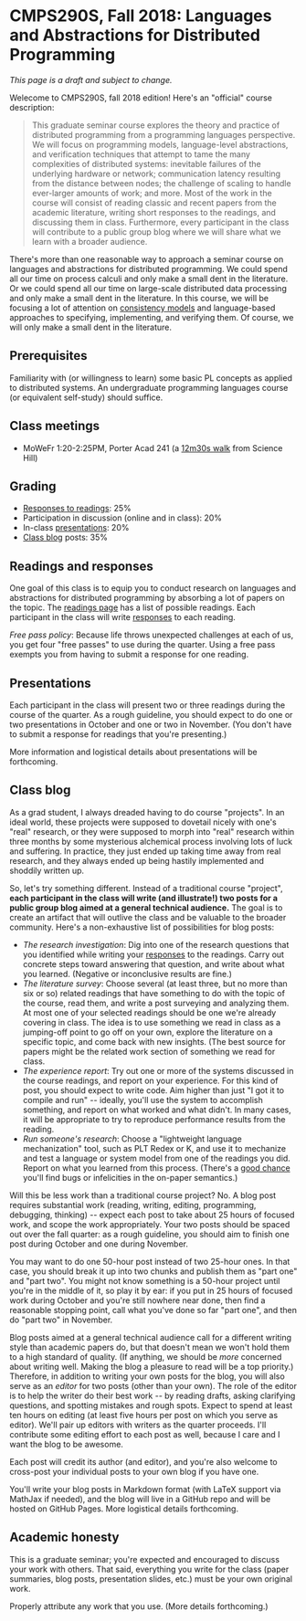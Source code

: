 # CMPS290S, Fall 2018: Languages and Abstractions for Distributed Programming

_This page is a draft and subject to change._

Welecome to CMPS290S, fall 2018 edition!  Here's an "official" course description:

> This graduate seminar course explores the theory and practice of distributed programming from a programming languages perspective.  We will focus on programming models, language-level abstractions, and verification techniques that attempt to tame the many complexities of distributed systems: inevitable failures of the underlying hardware or network; communication latency resulting from the distance between nodes; the challenge of scaling to handle ever-larger amounts of work; and more.  Most of the work in the course will consist of reading classic and recent papers from the academic literature, writing short responses to the readings, and discussing them in class.  Furthermore, every participant in the class will contribute to a public group blog where we will share what we learn with a broader audience.

There's more than one reasonable way to approach a seminar course on languages and abstractions for distributed programming.  We could spend all our time on process calculi and only make a small dent in the literature.  Or we could spend all our time on large-scale distributed data processing and only make a small dent in the literature.  In this course, we will be focusing a lot of attention on [consistency models](https://en.wikipedia.org/wiki/Consistency_model) and language-based approaches to specifying, implementing, and verifying them.  Of course, we will only make a small dent in the literature.

## Prerequisites

Familiarity with (or willingness to learn) some basic PL concepts as applied to distributed systems.  An undergraduate programming languages course (or equivalent self-study) should suffice.

## Class meetings

  - MoWeFr 1:20-2:25PM, Porter Acad 241 (a [12m30s walk](https://taps.ucsc.edu/pdf/walking-map.pdf) from Science Hill)

## Grading

  - [Responses to readings](#readings-and-responses): 25%
  - Participation in discussion (online and in class): 20%
  - In-class [presentations](#presentations): 20%
  - [Class blog](#class-blog) posts: 35%

## Readings and responses

One goal of this class is to equip you to conduct research on languages and abstractions for distributed programming by absorbing a lot of papers on the topic.  The [readings page](readings.md) has a list of possible readings.  Each participant in the class will write [responses](responses.md) to each reading.

_Free pass policy_: Because life throws unexpected challenges at each of us, you get four "free passes" to use during the quarter.  Using a free pass exempts you from having to submit a response for one reading.

## Presentations

Each participant in the class will present two or three readings during the course of the quarter.  As a rough guideline, you should expect to do one or two presentations in October and one or two in November.  (You don't have to submit a response for readings that you're presenting.)

More information and logistical details about presentations will be forthcoming.

## Class blog

As a grad student, I always dreaded having to do course "projects".  In an ideal world, these projects were supposed to dovetail nicely with one's "real" research, or they were supposed to morph into "real" research within three months by some mysterious alchemical process involving lots of luck and suffering.  In practice, they just ended up taking time away from real research, and they always ended up being hastily implemented and shoddily written up.

So, let's try something different.  Instead of a traditional course "project", **each participant in the class will write (and illustrate!) two posts for a public group blog aimed at a general technical audience.**  The goal is to create an artifact that will outlive the class and be valuable to the broader community.  Here's a non-exhaustive list of possibilities for blog posts:

  - *The research investigation*: Dig into one of the research questions that you identified while writing your [responses](responses.md) to the readings.  Carry out concrete steps toward answering that question, and write about what you learned.  (Negative or inconclusive results are fine.)
  - *The literature survey*: Choose several (at least three, but no more than six or so) related readings that have something to do with the topic of the course, read them, and write a post surveying and analyzing them.  At most one of your selected readings should be one we're already covering in class.  The idea is to use something we read in class as a jumping-off point to go off on your own, explore the literature on a specific topic, and come back with new insights.  (The best source for papers might be the related work section of something we read for class.
  - *The experience report*: Try out one or more of the systems discussed in the course readings, and report on your experience.  For this kind of post, you should expect to write code.  Aim higher than just "I got it to compile and run" -- ideally, you'll use the system to accomplish something, and report on what worked and what didn't.  In many cases, it will be appropriate to try to reproduce performance results from the reading.
  - *Run someone's research*: Choose a "lightweight language mechanization" tool, such as PLT Redex or K, and use it to mechanize and test a language or system model from one of the readings you did.  Report on what you learned from this process.  (There's a [good chance](https://eecs.northwestern.edu/~robby/lightweight-metatheory/popl2012-kcdeffmrtf.pdf) you'll find bugs or infelicities in the on-paper semantics.)

Will this be less work than a traditional course project?  No.  A blog post requires substantial work (reading, writing, editing, programming, debugging, thinking) -- expect each post to take about 25 hours of focused work, and scope the work appropriately.  Your two posts should be spaced out over the fall quarter: as a rough guideline, you should aim to finish one post during October and one during November.

You may want to do one 50-hour post instead of two 25-hour ones.  In that case, you should break it up into two chunks and publish them as "part one" and "part two".  You might not know something is a 50-hour project until you're in the middle of it, so play it by ear: if you put in 25 hours of focused work during October and you're still nowhere near done, then find a reasonable stopping point, call what you've done so far "part one", and then do "part two" in November.

Blog posts aimed at a general technical audience call for a different writing style than academic papers do, but that doesn't mean we won't hold them to a high standard of quality.  (If anything, we should be _more_ concerned about writing well.  Making the blog a pleasure to read will be a top priority.)  Therefore, in addition to writing your own posts for the blog, you will also serve as an _editor_ for two posts (other than your own).  The role of the editor is to help the writer do their best work -- by reading drafts, asking clarifying questions, and spotting mistakes and rough spots.  Expect to spend at least ten hours on editing (at least five hours per post on which you serve as editor).  We'll pair up editors with writers as the quarter proceeds.  I'll contribute some editing effort to each post as well, because I care and I want the blog to be awesome.

Each post will credit its author (and editor), and you're also welcome to cross-post your individual posts to your own blog if you have one.

You'll write your blog posts in Markdown format (with LaTeX support via MathJax if needed), and the blog will live in a GitHub repo and will be hosted on GitHub Pages.  More logistical details forthcoming.

## Academic honesty

This is a graduate seminar; you're expected and encouraged to discuss your work with others.  That said, everything you write for the class (paper summaries, blog posts, presentation slides, etc.)  must be your own original work.

Properly attribute any work that you use.  (More details forthcoming.)
